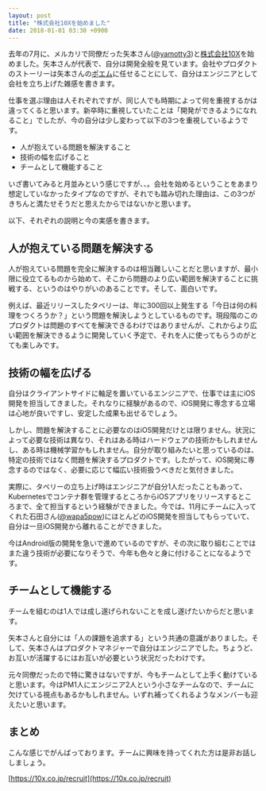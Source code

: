 ```yaml
---
layout: post
title: "株式会社10Xを始めました"
date: 2018-01-01 03:30 +0900
---
```


去年の7月に、メルカリで同僚だった矢本さん([@yamotty3](https://twitter.com/yamotty3))と[株式会社10X](https://10x.co.jp)を始めました。矢本さんが代表で、自分は開発全般を見ています。会社やプロダクトのストーリーは矢本さんの[ポエム](https://medium.com/@yamotty/day-one-bbe89c9f5aaf)に任せることにして、自分はエンジニアとして会社を立ち上げた雑感を書きます。

仕事を選ぶ理由は人それぞれですが、同じ人でも時期によって何を重視するかは違ってくると思います。新卒時に重視していたことは「開発ができるようになれること」でしたが、今の自分は少し変わって以下の3つを重視しているようです。

- 人が抱えている問題を解決すること
- 技術の幅を広げること
- チームとして機能すること

いざ書いてみると月並みという感じですが、、。会社を始めるということをあまり想定していなかったタイプなのですが、それでも踏み切れた理由は、この3つがきちんと満たせそうだと思えたからではないかと思います。

以下、それぞれの説明と今の実感を書きます。

## 人が抱えている問題を解決する

人が抱えている問題を完全に解決するのは相当難しいことだと思いますが、最小限に役立てるものから始めて、そこから問題のより広い範囲を解決することに挑戦する、というのはやりがいのあることです。そして、面白いです。

例えば、最近リリースしたタベリーは、年に300回以上発生する「今日は何の料理をつくろうか？」という問題を解決しようとしているものです。現段階のこのプロダクトは問題のすべてを解決できるわけではありませんが、これからより広い範囲を解決できるように開発していく予定で、それを人に使ってもらうのがとても楽しみです。

## 技術の幅を広げる

自分はクライアントサイドに軸足を置いているエンジニアで、仕事では主にiOS開発を担当してきました。それなりに経験があるので、iOS開発に専念する立場は心地が良いですし、安定した成果も出せるでしょう。

しかし、問題を解決することに必要なのはiOS開発だけとは限りません。状況によって必要な技術は異なり、それはある時はハードウェアの技術かもしれませんし、ある時は機械学習かもしれません。自分が取り組みたいと思っているのは、特定の技術ではなく問題を解決するプロダクトです。したがって、iOS開発に専念するのではなく、必要に応じて幅広い技術扱うべきだと気付きました。

実際に、タベリーの立ち上げ時はエンジニアが自分1人だったこともあって、Kubernetesでコンテナ群を管理するところからiOSアプリをリリースするところまで、全て担当するという経験ができました。今では、11月にチームに入ってくれた石田さん([@wapa5pow](https://twitter.com/wapa5pow))にほとんどのiOS開発を担当してもらっていて、自分は一旦iOS開発から離れることができました。

今はAndroid版の開発を急いで進めているのですが、その次に取り組むことではまた違う技術が必要になりそうで、今年も色々と身に付けることになるようです。

## チームとして機能する

チームを組むのは1人では成し遂げられないことを成し遂げたいからだと思います。

矢本さんと自分には「人の課題を追求する」という共通の意識がありました。そして、矢本さんはプロダクトマネジャーで自分はエンジニアでした。ちょうど、お互いが活躍するにはお互いが必要という状況だったわけです。

元々同僚だったので特に驚きはないですが、今もチームとして上手く動けていると思います。今はPM1人にエンジニア2人という小さなチームなので、チームに欠けている視点もあるかもしれません。いずれ補ってくれるようなメンバーも迎えたいと思います。

## まとめ

こんな感じでがんばっております。チームに興味を持ってくれた方は是非お話ししましょう。

[https://10x.co.jp/recruit](https://10x.co.jp/recruit)
